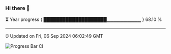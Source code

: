 ### Hi there 👋

⏳ Year progress { ████████████████████▁▁▁▁▁▁▁▁▁▁ } 68.10 %

---

⏰ Updated on Fri, 06 Sep 2024 06:02:49 GMT

![Progress Bar CI](https://github.com/EinsPommes/EinsPommes/blob/main/.github/workflows/main.yml)
